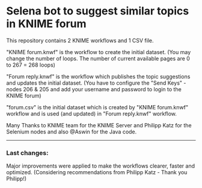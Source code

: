 # Selena bot to suggest similar topics in KNIME forum

This repository contains 2 KNIME workflows and 1 CSV file.

"KNIME forum.knwf" is the workflow to create the initial dataset. (You may change the number of loops. The number of current available pages are 0 to 267 = 268 loops)

"Forum reply.knwf" is the workflow which publishes the topic suggestions and updates the initial dataset. (You have to configure the "Send Keys" - nodes 206 & 205 and add your username and password to login to the KNIME forum)

"forum.csv" is the initial dataset which is created by "KNIME forum.knwf" workflow and is used (and updated) in "Forum reply.knwf" workflow.

Many Thanks to KNIME team for the KNIME Server and Philipp Katz for the Selenium nodes and also @Aswin for the Java code.

-------------------------------

### Last changes:

Major improvements were applied to make the workflows clearer, faster and optimized. (Considering recommendations from Philipp Katz - Thank you Philipp!)
